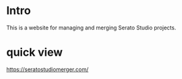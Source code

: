 # Intro
This is a website for managing and merging Serato Studio projects.

# quick view
https://seratostudiomerger.com/
